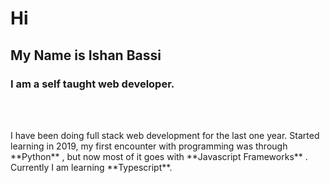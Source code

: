 # Hi
## My  Name is **Ishan Bassi**
### I am a self taught web developer.
<br  />
<br  />

<p className='bio' >I have been doing full stack web development for the last one year. Started learning in 2019, my first encounter with programming was through **Python** , but now most of it goes with **Javascript Frameworks** . Currently I am learning **Typescript**.</p>












